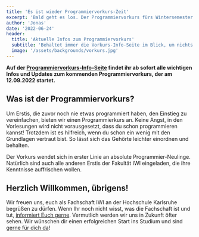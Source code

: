 ```yaml
---
title: 'Es ist wieder Programmiervorkurs-Zeit'
excerpt: 'Bald geht es los. Der Programmiervorkurs fürs Wintersemester 2022/23 startet.'
author: 'Jonas'
date: '2022-06-24'
header:
  title: 'Aktuelle Infos zum Programmiervorkurs'
  subtitle: 'Behaltet immer die Vorkurs-Info-Seite im Blick, um nichts zu verpassen'
  image: '/assets/backgrounds/vorkurs.jpg'
---
```

**Auf der [Programmiervorkurs-Info-Seite](/vorkurs/) findet ihr ab sofort alle wichtigen
Infos und Updates zum kommenden Programmiervorkurs, der am 12.09.2022 startet.**

## Was ist der Programmiervorkurs?

Um Erstis, die zuvor noch nie etwas programmiert haben, den Einstieg zu vereinfachen, bieten wir einen Programmierkurs an. Keine Angst, in den Vorlesungen wird nicht vorausgesetzt, dass du schon programmieren kannst! Trotzdem ist es hilfreich, wenn du schon ein wenig mit den Grundlagen vertraut bist. So lässt sich das Gehörte leichter einordnen und behalten.

Der Vorkurs wendet sich in erster Linie an absolute Programmier-Neulinge. Natürlich sind auch alle anderen Erstis der Fakultät IWI eingeladen, die ihre Kenntnisse auffrischen wollen.

## Herzlich Willkommen, übrigens!

Wir freuen uns, euch als Fachschaft IWI an der Hochschule Karlsruhe begrüßen zu
dürfen. Wenn Ihr noch nicht wisst, was die Fachschaft ist und tut,
[informiert Euch gerne](/werwirsind/). Vermutlich werden wir uns in Zukunft öfter
sehen. Wir wünschen dir einen erfolgreichen Start ins Studium und sind
[gerne für dich da](/kontakt/)!

